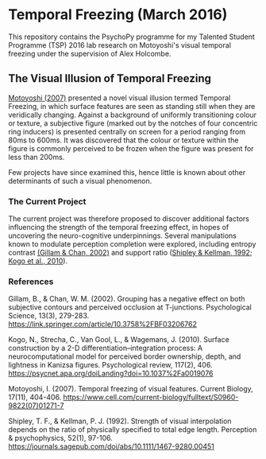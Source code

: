 # Temporal Freezing (March 2016)
This repository contains the PsychoPy programme for my Talented Student Programme (TSP) 2016 lab research on Motoyoshi's visual temporal freezing under the supervision of Alex Holcombe. 


## The Visual Illusion of Temporal Freezing
[Motoyoshi (2007)] presented a novel visual illusion termed Temporal Freezing, in which surface features are seen as standing still when they are veridically changing. Against a background of uniformly transitioning colour or texture, a subjective figure (marked out by the notches of four concentric ring inducers) is presented centrally on screen for a period ranging from 80ms to 600ms. It was discovered that the colour or texture within the figure is commonly perceived to be frozen when the figure was present for less than 200ms. 

Few projects have since examined this, hence little is known about other determinants of such a visual phenomenon. 

### The Current Project
The current project was therefore proposed to discover additional factors influencing the strength of the temporal freezing effect, in hopes of uncovering the neuro-cognitive underpinnings. Several manipulations known to modulate perception completion were explored, including entropy contrast [(Gillam & Chan, 2002)] and support ratio ([Shipley & Kellman, 1992]; [Kogo et al., 2010]). 


### References
Gillam, B., & Chan, W. M. (2002). Grouping has a negative effect on both subjective contours and perceived occlusion at T-junctions. Psychological Science, 13(3), 279-283. https://link.springer.com/article/10.3758%2FBF03206762

Kogo, N., Strecha, C., Van Gool, L., & Wagemans, J. (2010). Surface construction by a 2-D differentiation–integration process: A neurocomputational model for perceived border ownership, depth, and lightness in Kanizsa figures. Psychological review, 117(2), 406. https://psycnet.apa.org/doiLanding?doi=10.1037%2Fa0019076

Motoyoshi, I. (2007). Temporal freezing of visual features. Current Biology, 17(11), 404-406. https://www.cell.com/current-biology/fulltext/S0960-9822(07)01271-7 

Shipley, T. F., & Kellman, P. J. (1992). Strength of visual interpolation depends on the ratio of physically specified to total edge length. Perception & psychophysics, 52(1), 97-106. https://journals.sagepub.com/doi/abs/10.1111/1467-9280.00451


[Motoyoshi (2007)]: https://www.cell.com/current-biology/fulltext/S0960-9822(07)01271-7
[Shipley & Kellman, 1992]: https://doi.org/10.3758/bf03206762
[(Gillam & Chan, 2002)]: https://journals.sagepub.com/doi/abs/10.1111/1467-9280.00451
[Kogo et al., 2010]: https://psycnet.apa.org/doiLanding?doi=10.1037%2Fa0019076
